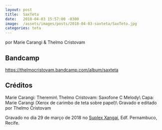 ```yaml
---
layout: post
title:  SaxTeta
date:   2018-04-03 15:57:00 -0300
image:  /assets/images/posts/2018-04-03-saxteta/SaxTeto.jpg
categories: teta
---
```


por Marie Carangi & Thelmo Cristovam

Bandcamp
---
<https://thelmocristovam.bandcamp.com/album/saxteta>

Créditos
---
Marie Carangi: Theremin\\
Thelmo Cristovam: Saxofone C Melody\\
Capa: Marie Carangi (Xerox de carimbo de teta sobre papel)\\
Gravado e editado por Thelmo Cristovam

Gravado no dia 29 de março de 2018 no [Suplex Xangai][suplex], Edf. Pernambuco,
Recife.

[suplex]: https://www.facebook.com/suplexangai/ "Suplex Xangai"
[bandcamp]: https://thelmocristovam.bandcamp.com/album/saxteta "SaxTeta"
